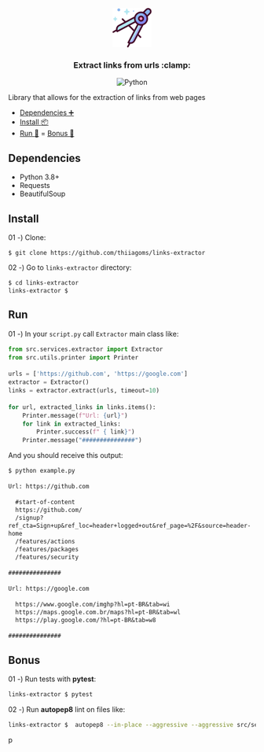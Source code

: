 <div align="center">
  <a href="https://github.com/thiiagoms/links-extractor">
      <img src="./assets/img/clamp.png" alt="Logo" width="80" height="80">
  </a>
  <h3>Extract links from urls :clamp: </h3>
  <p float="left">
    <img
      src="https://img.shields.io/badge/Python-FFD43B?style=for-the-badge&logo=python&logoColor=blue"
      alt="Python"
    />
  </p>
</div>
Library that allows for the extraction of links from web pages

- [Dependencies :heavy_plus_sign:](#dependencies)
- [Install :package:](#install)
- [Run :runner:](#run)
= [Bonus :medal_sports:](#bonus)

## Dependencies
- Python 3.8+
- Requests
- BeautifulSoup

## Install

01 -) Clone:
```shell
$ git clone https://github.com/thiiagoms/links-extractor
```

02 -) Go to `links-extractor` directory:
```shell
$ cd links-extractor
links-extractor $
```

## Run

01 -) In your `script.py` call `Extractor` main class like:
```python
from src.services.extractor import Extractor
from src.utils.printer import Printer

urls = ['https://github.com', 'https://google.com']
extractor = Extractor()
links = extractor.extract(urls, timeout=10)

for url, extracted_links in links.items():
    Printer.message(f"Url: {url}")
    for link in extracted_links:
        Printer.success(f" { link}")
    Printer.message("###############")
```

And you should receive this output:
```text
$ python example.py

Url: https://github.com

  #start-of-content
  https://github.com/
  /signup?ref_cta=Sign+up&ref_loc=header+logged+out&ref_page=%2F&source=header-home
  /features/actions
  /features/packages
  /features/security

###############

Url: https://google.com

  https://www.google.com/imghp?hl=pt-BR&tab=wi
  https://maps.google.com.br/maps?hl=pt-BR&tab=wl
  https://play.google.com/?hl=pt-BR&tab=w8

###############
```


## Bonus

01 -) Run tests with **pytest**:
```bash
links-extractor $ pytest
```

02 -) Run **autopep8** lint on files like:
```bash
links-extractor $  autopep8 --in-place --aggressive --aggressive src/services/extractor.py
```
p